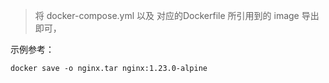 > 将 docker-compose.yml 以及 对应的Dockerfile 所引用到的 image 导出即可，

示例参考：

`docker save -o nginx.tar nginx:1.23.0-alpine`
